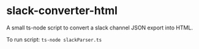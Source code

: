 # slack-converter-html
A small ts-node script to convert a slack channel JSON export into HTML.

To run script: `ts-node slackParser.ts`
